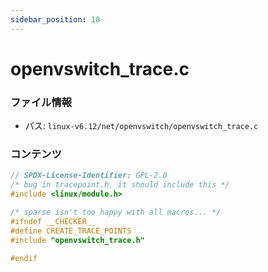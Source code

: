 ```yaml
---
sidebar_position: 18
---
```

# openvswitch_trace.c

### ファイル情報

- パス: `linux-v6.12/net/openvswitch/openvswitch_trace.c`

### コンテンツ

```c
// SPDX-License-Identifier: GPL-2.0
/* bug in tracepoint.h, it should include this */
#include <linux/module.h>

/* sparse isn't too happy with all macros... */
#ifndef __CHECKER__
#define CREATE_TRACE_POINTS
#include "openvswitch_trace.h"

#endif

```
